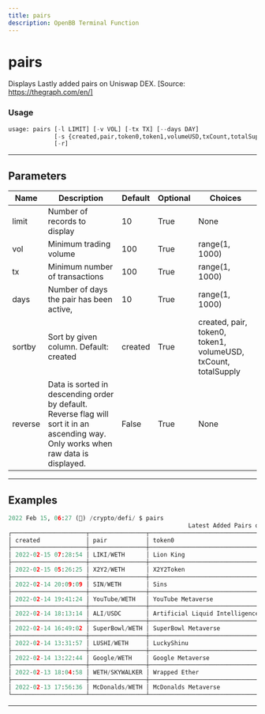```yaml
---
title: pairs
description: OpenBB Terminal Function
---
```


# pairs

Displays Lastly added pairs on Uniswap DEX. [Source: https://thegraph.com/en/]

### Usage

```python
usage: pairs [-l LIMIT] [-v VOL] [-tx TX] [--days DAY]
             [-s {created,pair,token0,token1,volumeUSD,txCount,totalSupply}]
             [-r]
```

---

## Parameters

| Name | Description | Default | Optional | Choices |
| ---- | ----------- | ------- | -------- | ------- |
| limit | Number of records to display | 10 | True | None |
| vol | Minimum trading volume | 100 | True | range(1, 1000) |
| tx | Minimum number of transactions | 100 | True | range(1, 1000) |
| days | Number of days the pair has been active, | 10 | True | range(1, 1000) |
| sortby | Sort by given column. Default: created | created | True | created, pair, token0, token1, volumeUSD, txCount, totalSupply |
| reverse | Data is sorted in descending order by default. Reverse flag will sort it in an ascending way. Only works when raw data is displayed. | False | True | None |
---

## Examples

```python
2022 Feb 15, 06:27 (🦋) /crypto/defi/ $ pairs
                                                   Latest Added Pairs on Uniswap DEX
┌─────────────────────┬────────────────┬──────────────────────────────────────┬────────────────────┬───────────┬─────────┬─────────────┐
│ created             │ pair           │ token0                               │ token1             │ volumeUSD │ txCount │ totalSupply │
├─────────────────────┼────────────────┼──────────────────────────────────────┼────────────────────┼───────────┼─────────┼─────────────┤
│ 2022-02-15 07:28:54 │ LIKI/WETH      │ Lion King                            │ Wrapped Ether      │ 1.3M      │ 327     │ 0           │
├─────────────────────┼────────────────┼──────────────────────────────────────┼────────────────────┼───────────┼─────────┼─────────────┤
│ 2022-02-15 05:26:25 │ X2Y2/WETH      │ X2Y2Token                            │ Wrapped Ether      │ 51.1M     │ 2550    │ 124K        │
├─────────────────────┼────────────────┼──────────────────────────────────────┼────────────────────┼───────────┼─────────┼─────────────┤
│ 2022-02-14 20:09:09 │ SIN/WETH       │ Sins                                 │ Wrapped Ether      │ 2.5M      │ 1334    │ 0           │
├─────────────────────┼────────────────┼──────────────────────────────────────┼────────────────────┼───────────┼─────────┼─────────────┤
│ 2022-02-14 19:41:24 │ YouTube/WETH   │ YouTube Metaverse                    │ Wrapped Ether      │ 637.5K    │ 105     │ 1.2M        │
├─────────────────────┼────────────────┼──────────────────────────────────────┼────────────────────┼───────────┼─────────┼─────────────┤
│ 2022-02-14 18:13:14 │ ALI/USDC       │ Artificial Liquid Intelligence Token │ USD//C             │ 4.3M      │ 490     │ 3           │
├─────────────────────┼────────────────┼──────────────────────────────────────┼────────────────────┼───────────┼─────────┼─────────────┤
│ 2022-02-14 16:49:02 │ SuperBowl/WETH │ SuperBowl Metaverse                  │ Wrapped Ether      │ 3.1M      │ 161     │ 1.3M        │
├─────────────────────┼────────────────┼──────────────────────────────────────┼────────────────────┼───────────┼─────────┼─────────────┤
│ 2022-02-14 13:31:57 │ LUSHI/WETH     │ LuckyShinu                           │ Wrapped Ether      │ 485.3K    │ 770     │ 1.3K        │
├─────────────────────┼────────────────┼──────────────────────────────────────┼────────────────────┼───────────┼─────────┼─────────────┤
│ 2022-02-14 13:22:44 │ Google/WETH    │ Google Metaverse                     │ Wrapped Ether      │ 3.4M      │ 189     │ 745.7K      │
├─────────────────────┼────────────────┼──────────────────────────────────────┼────────────────────┼───────────┼─────────┼─────────────┤
│ 2022-02-13 18:04:58 │ WETH/SKYWALKER │ Wrapped Ether                        │ Skywalker Protocol │ 888.2K    │ 104     │ 54          │
├─────────────────────┼────────────────┼──────────────────────────────────────┼────────────────────┼───────────┼─────────┼─────────────┤
│ 2022-02-13 17:56:36 │ McDonalds/WETH │ McDonalds Metaverse                  │ Wrapped Ether      │ 2.6M      │ 208     │ 1.9M        │
└─────────────────────┴────────────────┴──────────────────────────────────────┴────────────────────┴───────────┴─────────┴─────────────┘
```

---

